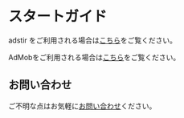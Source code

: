 # スタートガイド

adstir をご利用される場合は[こちら](adstir/index.md)をご覧ください。

AdMobをご利用される場合は[こちら](admob/index.md)をご覧ください。

## お問い合わせ
ご不明な点はお気軽に[お問い合わせ](https://ja.ad-stir.com/contact)ください。
